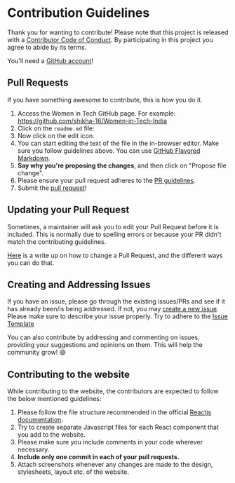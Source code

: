 # Contribution Guidelines
Thank you for wanting to contribute!
Please note that this project is released with a [Contributor Code of Conduct](Code-of-Conduct.md). By participating in this project you agree to abide by its terms.

You'll need a [GitHub account](https://github.com/join)!

## Pull Requests
If you have something awesome to contribute, this is how you do it.

1. Access the Women in Tech GitHub page. For example: https://github.com/shikha-16/Women-in-Tech-India
2. Click on the `readme.md` file: 
3. Now click on the edit icon.
4. You can start editing the text of the file in the in-browser editor. Make sure you follow guidelines above. You can use [GitHub Flavored Markdown](https://help.github.com/articles/github-flavored-markdown/).
5. **Say why you're proposing the changes**, and then click on "Propose file change". 
6. Please ensure your pull request adheres to the [PR guidelines](pull_request_template.md).
7. Submit the [pull request](https://help.github.com/articles/using-pull-requests/)!

## Updating your Pull Request

Sometimes, a maintainer will ask you to edit your Pull Request before it is included. This is normally due to spelling errors or because your PR didn't match the contributing guidelines.

[Here](https://github.com/RichardLitt/knowledge/blob/master/github/amending-a-commit-guide.md) is a write up on how to change a Pull Request, and the different ways you can do that.


## Creating and Addressing Issues
If you have an issue, please go through the existing issues/PRs and see if it has already been/is being addressed. If not, you may [create a new issue](https://docs.github.com/en/github/managing-your-work-on-github/creating-an-issue). Please make sure to describe your issue properly. Try to adhere to the [Issue Template](https://github.com/shikha-16/Women-in-Technology/tree/master/.github/ISSUE_TEMPLATE)

You can also contribute by addressing and commenting on issues, providing your suggestions and opinions on them. This will help the community grow! :smile:

## Contributing to the website

While contributing to the website, the contributors are expected to follow the below mentioned guidelines:

1. Please follow the file structure recommended in the official [Reactjs documentation](https://reactjs.org/docs/faq-structure.html).
2. Try to create separate Javascript files for each React component that you add to the website. 
3. Please make sure you include comments in your code wherever necessary. 
4. **Include only one commit in each of your pull requests.**
5. Attach screenshots whenever any changes are made to the design, stylesheets, layout etc. of the website.
